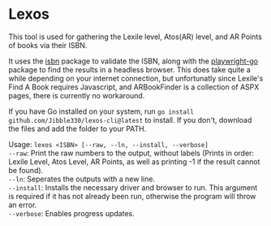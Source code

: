 # Lexos

This tool is used for gathering the Lexile level, Atos(AR) level, and AR Points of books via their ISBN.

It uses the [isbn](https://github.com/moraes/isbn) package to validate the ISBN, along with the [playwright-go](https://github.com/playwright-community/playwright-go) package to find the results in a headless browser. 
This does take quite a while depending on your internet connection, but unfortunatly since Lexile's Find A Book requires Javascript, and ARBookFinder is a collection of ASPX pages, there is currently no workaround.

If you have Go installed on your system, run ```go install github.com/Jibble330/lexos-cli@latest``` to install.
If you don't, download the files and add the folder to your PATH.

Usage: ```lexos <ISBN> [--raw, --ln, --install, --verbose]``` <br/>
```--raw```: Print the raw numbers to the output, without labels (Prints in order: Lexile Level, Atos Level, AR Points, as well as printing -1 if the result cannot be found). <br/>
```--ln```: Seperates the outputs with a new line. <br/>
```--install```: Installs the necessary driver and browser to run. This argument is required if it has not already been run, otherwise the program will throw an error.<br/>
```--verbose```: Enables progress updates.
